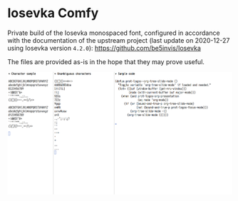 Iosevka Comfy
=============

Private build of the Iosevka monospaced font, configured in accordance
with the documentation of the upstream project (last update on
2020-12-27 using Iosevka version `4.2.0`):
https://github.com/be5invis/Iosevka

The files are provided as-is in the hope that they may prove useful.

![iosevka-comfy-sample](./iosevka-comfy-sample.png)
